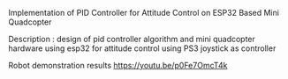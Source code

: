 Implementation of PID Controller for Attitude Control on ESP32 Based Mini Quadcopter


Description : design of pid controller algorithm and mini quadcopter hardware using esp32 for attitude control using PS3 joystick as controller


Robot demonstration results https://youtu.be/p0Fe7OmcT4k
